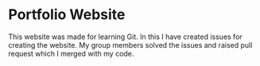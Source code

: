 # Portfolio Website
This website was made for learning Git. In this I have created issues for creating the website.
My group members solved the issues and raised pull request which I merged with my code.
